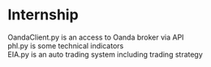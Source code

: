 # Internship
OandaClient.py is an access to Oanda broker via API  
phl.py is some technical indicators  
EIA.py is an auto trading system including trading strategy
